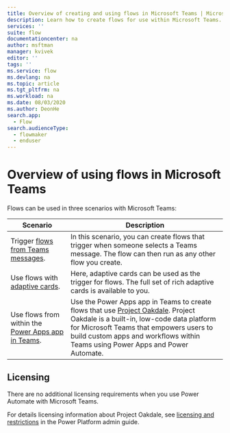 ```yaml
---
title: Overview of creating and using flows in Microsoft Teams | Microsoft Docs
description: Learn how to create flows for use within Microsoft Teams.
services: ''
suite: flow
documentationcenter: na
author: msftman
manager: kvivek
editor: ''
tags: ''
ms.service: flow
ms.devlang: na
ms.topic: article
ms.tgt_pltfrm: na
ms.workload: na
ms.date: 08/03/2020
ms.author: DeonHe
search.app: 
  - Flow
search.audienceType: 
  - flowmaker
  - enduser
---
```


# Overview of using flows in Microsoft Teams

Flows can be used in three scenarios with Microsoft Teams:

Scenario|Description
--------|-------
Trigger [flows from Teams messages](../trigger-flow-teams-message.md).| In this scenario, you can create flows that trigger when someone selects a Teams message. The flow can then run as any other flow you create.
Use flows with [adaptive cards](../create-adaptive-cards.md).| Here, adaptive cards can be used as the trigger for flows. The full set of rich adaptive cards is available to you.
Use flows from within the [Power Apps app in Teams](./use-flows-power-apps-app.md).|Use the Power Apps app in Teams to create flows that use [Project Oakdale](/powerapps/teams/overview). Project Oakdale is a built-in, low-code data platform for Microsoft Teams that empowers users to build custom apps and workflows within Teams using Power Apps and Power Automate.


## Licensing

There are no additional licensing requirements when you use Power Automate with Microsoft Teams.

For details licensing information about Project Oakdale, see [licensing and restrictions](/power-platform/admin/about-teams-environment?branch=teams-preview#licensing-and-restrictions) in the Power Platform admin guide.









